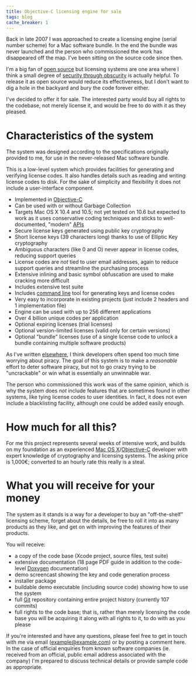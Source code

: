 ```yaml
---
title: Objective-C licensing engine for sale
tags: blog
cache_breaker: 1
---
```


Back in late 2007 I was approached to create a licensing engine (serial number scheme) for a Mac software bundle. In the end the bundle was never launched and the person who commissioned the work has disappeared off the map. I've been sitting on the source code since then.

I'm a big fan of [open source](/wiki/open_source) but licensing systems are one area where I think a small degree of [security through obscurity](/wiki/security_through_obscurity) is actually helpful. To release it as open source would reduce its effectiveness, but I don't want to dig a hole in the backyard and bury the code forever either.

I've decided to offer it for sale. The interested party would buy all rights to the codebase, not merely license it, and would be free to do with it as they pleased.

# Characteristics of the system

The system was designed according to the specifications originally provided to me, for use in the never-released Mac software bundle.

This is a low-level system which provides facilities for generating and verifying license codes. It also handles details such as reading and writing license codes to disk. For the sake of simplicity and flexibility it does not include a user-interface component.

-   Implemented in [Objective-C](/wiki/Objective-C)
-   Can be used with or without Garbage Collection
-   Targets Mac OS X 10.4 and 10.5; not yet tested on 10.6 but expected to work as it uses conservative coding techniques and sticks to well-documented, "modern" [APIs](/wiki/APIs)
-   Secure license keys generated using public key cryptography
-   Short license keys (39 characters long) thanks to use of Elliptic Key cryptography
-   Ambiguous characters (like 0 and O) never appear in license codes, reducing support queries
-   License codes are _not_ tied to user email addresses, again to reduce support queries and streamline the purchasing process
-   Extensive inlining and basic symbol obfuscation are used to make cracking more difficult
-   Includes extensive test suite
-   Includes [command line](/wiki/command_line) tool for generating keys and license codes
-   Very easy to incorporate in existing projects (just include 2 headers and 1 implementation file)
-   Engine can be used with up to 256 different applications
-   Over 4 billion unique codes per application
-   Optional expiring licenses (trial licenses)
-   Optional version-limited licenses (valid only for certain versions)
-   Optional "bundle" licenses (use of a single license code to unlock a bundle containing multiple software products)

As I've written [elsewhere](/blog/on-piracy), I think developers often spend too much time worrying about piracy. The goal of this system is to make a _reasonable_ effort to deter software piracy, but not to go crazy trying to be "uncrackable" or win what is essentially an unwinnable war.

The person who commissioned this work was of the same opinion, which is why the system does _not_ include features that are sometimes found in other systems, like tying license codes to user identities. In fact, it does not even include a blacklisting facility, although one could be added easily enough.

# How much for all this?

For me this project represents several weeks of intensive work, and builds on my foundation as an experienced [Mac OS X](/wiki/Mac_OS_X)/[Objective-C](/wiki/Objective-C) developer with expert knowledge of cryptography and licensing systems. The asking price is 1,000€; converted to an hourly rate this really is a steal.

# What you will receive for your money

The system as it stands is a way for a developer to buy an "off-the-shelf" licensing scheme, forget about the details, be free to roll it into as many products as they like, and get on with improving the features of their products.

You will receive:

-   a copy of the code base (Xcode project, source files, test suite)
-   extensive documentation (18 page PDF guide in addition to the code-level [Doxygen](/wiki/Doxygen) documentation)
-   demo screencast showing the key and code generation process
-   installer package
-   buildable demo executable (including source code) showing how to use the system
-   full [Git](/wiki/Git) repository containing entire project history (currently 107 commits)
-   full rights to the code base; that is, rather than merely licensing the code base you will be acquiring it along with all rights to it, to do with as you please

If you're interested and have any questions, please feel free to get in touch with me via email (<example@example.com>) or by posting a comment here. In the case of official enquiries from known software companies (ie. received from an official, public email address associated with the company) I'm prepared to discuss technical details or provide sample code as appropriate.
